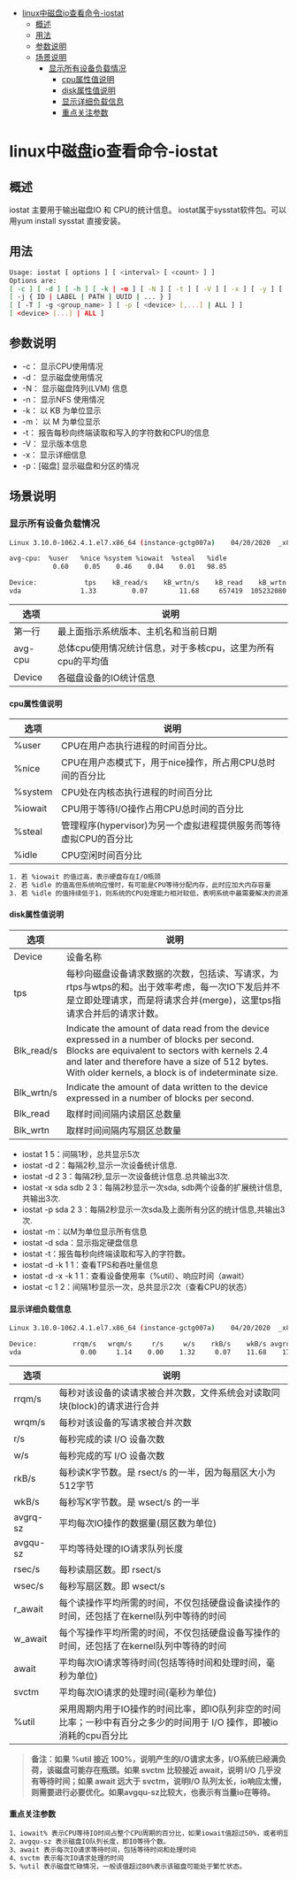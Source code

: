 <!-- TOC -->

- [linux中磁盘io查看命令-iostat](#linux中磁盘io查看命令-iostat)
    - [概述](#概述)
    - [用法](#用法)
    - [参数说明](#参数说明)
    - [场景说明](#场景说明)
        - [显示所有设备负载情况](#显示所有设备负载情况)
            - [cpu属性值说明](#cpu属性值说明)
            - [disk属性值说明](#disk属性值说明)
            - [显示详细负载信息](#显示详细负载信息)
            - [重点关注参数](#重点关注参数)

<!-- /TOC -->
# linux中磁盘io查看命令-iostat

## 概述

iostat 主要用于输出磁盘IO 和 CPU的统计信息。
iostat属于sysstat软件包。可以用yum install sysstat 直接安装。

## 用法

```bash
Usage: iostat [ options ] [ <interval> [ <count> ] ]
Options are:
[ -c ] [ -d ] [ -h ] [ -k | -m ] [ -N ] [ -t ] [ -V ] [ -x ] [ -y ] [ -z ]
[ -j { ID | LABEL | PATH | UUID | ... } ]
[ [ -T ] -g <group_name> ] [ -p [ <device> [,...] | ALL ] ]
[ <device> [...] | ALL ]
```

## 参数说明

* -c： 显示CPU使用情况
* -d： 显示磁盘使用情况
* -N： 显示磁盘阵列(LVM) 信息
* -n： 显示NFS 使用情况
* -k： 以 KB 为单位显示
* -m： 以 M 为单位显示
* -t： 报告每秒向终端读取和写入的字符数和CPU的信息
* -V： 显示版本信息
* -x： 显示详细信息
* -p：[磁盘] 显示磁盘和分区的情况

## 场景说明

### 显示所有设备负载情况

```bash
Linux 3.10.0-1062.4.1.el7.x86_64 (instance-gctg007a) 	04/20/2020 	_x86_64_	(1 CPU)

avg-cpu:  %user   %nice %system %iowait  %steal   %idle
           0.60    0.05    0.46    0.04    0.01   98.85

Device:            tps    kB_read/s    kB_wrtn/s    kB_read    kB_wrtn
vda               1.33         0.07        11.68     657419  105232080

```

| 选项    | 说明                                                        |
|---------|-------------------------------------------------------------|
| 第一行  | 最上面指示系统版本、主机名和当前日期                        |
| avg-cpu | 总体cpu使用情况统计信息，对于多核cpu，这里为所有cpu的平均值 |
| Device  | 各磁盘设备的IO统计信息                                      |

#### cpu属性值说明

| 选项    | 说明                                                              |
|---------|-------------------------------------------------------------------|
| %user   | CPU在用户态执行进程的时间百分比。                                 |
| %nice   | CPU在用户态模式下，用于nice操作，所占用CPU总时间的百分比          |
| %system | CPU处在内核态执行进程的时间百分比                                 |
| %iowait | CPU用于等待I/O操作占用CPU总时间的百分比                           |
| %steal  | 管理程序(hypervisor)为另一个虚拟进程提供服务而等待虚拟CPU的百分比 |
| %idle   | CPU空闲时间百分比                                                 |

```bash
1. 若 %iowait 的值过高，表示硬盘存在I/O瓶颈 
2. 若 %idle 的值高但系统响应慢时，有可能是CPU等待分配内存，此时应加大内存容量 
3. 若 %idle 的值持续低于1，则系统的CPU处理能力相对较低，表明系统中最需要解决的资源是 CPU
```

#### disk属性值说明

| 选项       | 说明                                                                                                                                                                                                                                                   |
|------------|--------------------------------------------------------------------------------------------------------------------------------------------------------------------------------------------------------------------------------------------------------|
| Device     | 设备名称                                                                                                                                                                                                                                               |
| tps        | 每秒向磁盘设备请求数据的次数，包括读、写请求，为rtps与wtps的和。出于效率考虑，每一次IO下发后并不是立即处理请求，而是将请求合并(merge)，这里tps指请求合并后的请求计数。                                                                                 |
| Blk_read/s | Indicate the amount of data read from the device expressed in a number of blocks per second. Blocks are equivalent to sectors with kernels 2.4 and later and therefore have a size of 512 bytes. With older kernels, a block is of indeterminate size. |
| Blk_wrtn/s | Indicate the amount of data written to the device expressed in a number of blocks per second.                                                                                                                                                          |
| Blk_read   | 取样时间间隔内读扇区总数量                                                                                                                                                                                                                             |
| Blk_wrtn   | 取样时间间隔内写扇区总数量                                                                                                                                                                                                                             |

- iostat 1 5：间隔1秒，总共显示5次
- iostat -d 2：每隔2秒,显示一次设备统计信息.
- iostat -d 2 3：每隔2秒,显示一次设备统计信息.总共输出3次.
- iostat -x sda sdb 2 3：每隔2秒显示一次sda, sdb两个设备的扩展统计信息,共输出3次.
- iostat -p sda 2 3：每隔2秒显示一次sda及上面所有分区的统计信息,共输出3次.
- iostat -m：以M为单位显示所有信息
- iostat -d sda：显示指定硬盘信息
- iostat -t：报告每秒向终端读取和写入的字符数。
- iostat -d -k 1 1：查看TPS和吞吐量信息            
- iostat -d -x -k 1 1：查看设备使用率（%util）、响应时间（await）
- iostat -c 1 2：间隔1秒显示一次，总共显示2次（查看CPU的状态）

#### 显示详细负载信息

```bash
Linux 3.10.0-1062.4.1.el7.x86_64 (instance-gctg007a) 	04/20/2020 	_x86_64_	(1 CPU)

Device:         rrqm/s   wrqm/s     r/s     w/s    rkB/s    wkB/s avgrq-sz avgqu-sz   await r_await w_await  svctm  %util
vda               0.00     1.14    0.00    1.32     0.07    11.68    17.72     0.00    0.87    5.07    0.86   0.47   0.06

```

| 选项     | 说明                                                                                                                 |
|----------|----------------------------------------------------------------------------------------------------------------------|
| rrqm/s   | 每秒对该设备的读请求被合并次数，文件系统会对读取同块(block)的请求进行合并                                            |
| wrqm/s   | 每秒对该设备的写请求被合并次数                                                                                       |
| r/s      | 每秒完成的读 I/O 设备次数                                                                                            |
| w/s      | 每秒完成的写 I/O 设备次数                                                                                            |
| rkB/s    | 每秒读K字节数。是 rsect/s 的一半，因为每扇区大小为512字节                                                            |
| wkB/s    | 每秒写K字节数。是 wsect/s 的一半                                                                                     |
| avgrq-sz | 平均每次IO操作的数据量(扇区数为单位)                                                                                 |
| avgqu-sz | 平均等待处理的IO请求队列长度                                                                                         |
| rsec/s   | 每秒读扇区数。即 rsect/s                                                                                             |
| wsec/s   | 每秒写扇区数。即 wsect/s                                                                                             |
| r_await  | 每个读操作平均所需的时间，不仅包括硬盘设备读操作的时间，还包括了在kernel队列中等待的时间                             |
| w_await  | 每个写操作平均所需的时间，不仅包括硬盘设备写操作的时间，还包括了在kernel队列中等待的时间                             |
| await    | 平均每次IO请求等待时间(包括等待时间和处理时间，毫秒为单位)                                                           |
| svctm    | 平均每次IO请求的处理时间(毫秒为单位)                                                                                 |
| %util    | 采用周期内用于IO操作的时间比率，即IO队列非空的时间比率；一秒中有百分之多少的时间用于 I/O 操作，即被io消耗的cpu百分比 |

> **备注：如果 %util 接近 100%，说明产生的I/O请求太多，I/O系统已经满负荷，该磁盘可能存在瓶颈。如果 svctm 比较接近 await，说明 I/O 几乎没有等待时间；如果 await 远大于 svctm，说明I/O 队列太长，io响应太慢，则需要进行必要优化。如果avgqu-sz比较大，也表示有当量io在等待。**

#### 重点关注参数

```bash
1、iowait% 表示CPU等待IO时间占整个CPU周期的百分比，如果iowait值超过50%，或者明显大于%system、%user以及%idle，表示IO可能存在问题。
2、avgqu-sz 表示磁盘IO队列长度，即IO等待个数。
3、await 表示每次IO请求等待时间，包括等待时间和处理时间
4、svctm 表示每次IO请求处理的时间
5、%util 表示磁盘忙碌情况，一般该值超过80%表示该磁盘可能处于繁忙状态。
```
